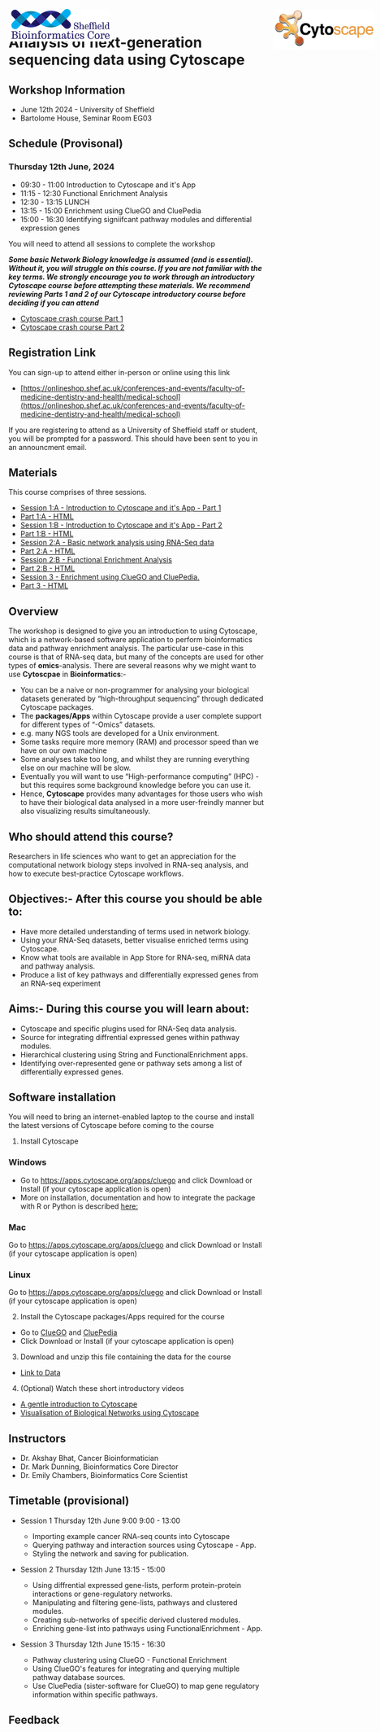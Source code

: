 


# Analysis of next-generation sequencing data using **Cytoscape**



<img src="images/Cytoscape-Logo.png" style="position:absolute;top:40px;right:10px;" width="200" />

<img src="images/logo-sm.png" style="position:absolute;top:40px;center:10px;" width="200" />

## Workshop Information
- June 12th 2024 - University of Sheffield
- Bartolome House, Seminar Room EG03

## Schedule (Provisonal)

### Thursday 12th June, 2024

- 09:30 - 11:00 Introduction to Cytoscape and it's App
- 11:15 - 12:30 Functional Enrichment Analysis
- 12:30 - 13:15 LUNCH
- 13:15 - 15:00 Enrichment using ClueGO and CluePedia
- 15:00 - 16:30 Identifying signiifcant pathway modules and differential expression genes



You will need to attend all sessions to complete the workshop


***Some basic Network Biology knowledge is assumed (and is essential). Without it, you will struggle on this course. If you are not familiar with the key terms. We strongly encourage you to work through an introductory Cytoscape course before attempting these materials. We recommend reviewing Parts 1 and 2 of our Cytoscape introductory course before deciding if you can attend***

- [Cytoscape crash course Part 1](https://a1aks.github.io/Cytoscape_Course/Intro_NetworkBio.nb.html)
- [Cytoscape crash course Part 2](https://a1aks.github.io/Cytoscape_Course/session1a.nb.html) 

## Registration Link

You can sign-up to attend either in-person or online using this link

- [https://onlineshop.shef.ac.uk/conferences-and-events/faculty-of-medicine-dentistry-and-health/medical-school](https://onlineshop.shef.ac.uk/conferences-and-events/faculty-of-medicine-dentistry-and-health/medical-school)

If you are registering to attend as a University of Sheffield staff or student, you will be prompted for a password. This should have been sent to you in an announcment email.



## Materials

This course comprises of three sessions. 
- [Session 1:A - Introduction to Cytoscape and it's App - Part 1](session1a.Rmd)
- [Part 1:A - HTML](session1a.nb.html)
- [Session 1:B - Introduction to Cytoscape and it's App - Part 2](session1b.Rmd)
- [Part 1:B - HTML](session1b.nb.html)
- [Session 2:A - Basic network analysis using RNA-Seq data](session2a.Rmd)
- [Part 2:A - HTML](session2a.nb.html)
- [Session 2:B - Functional Enrichment Analysis](session2b.Rmd)
- [Part 2:B - HTML](session2b.nb.html)
- [Session 3 - Enrichment using ClueGO and CluePedia.](session3.Rmd)
- [Part 3 - HTML](session3.nb.html)



## Overview

The workshop is designed to give you an introduction to using Cytoscape, which is a network-based software application to perform bioinformatics data and pathway enrichment analysis. The particular use-case in this course is that of RNA-seq data, but many of the concepts are used for other types of **omics**-analysis. There are several reasons why we might want to use **Cytoscpae** in **Bioinformatics**:-
* You can be a naive or non-programmer for analysing your biological datasets generated by “high-throughput sequencing” through dedicated Cytoscape packages.
* The **packages/Apps** within Cytoscape provide a user complete support for different types of “-Omics” datasets.
 *	e.g. many NGS tools are developed for a Unix environment.
 * Some tasks require more memory (RAM) and processor speed than we have on our own machine
 * Some analyses take too long, and whilst they are running everything else on our machine will be slow.
 * Eventually you will want to use “High-performance computing” (HPC) - but this requires some background knowledge before you can use it.
* Hence, **Cytoscape** provides many advantages for those users who wish to have their biological data analysed in a more user-freindly manner but also visualizing results simultaneously. 

## Who should attend this course?

Researchers in life sciences who want to get an appreciation for the computational network biology steps involved in RNA-seq analysis, and how to execute best-practice Cytoscape workflows.

## Objectives:- After this course you should be able to:

- Have more detailed understanding of terms used in network biology.
- Using your RNA-Seq datasets, better visualise enriched terms using Cytoscape.
- Know what tools are available in App Store for RNA-seq, miRNA data and pathway analysis.
- Produce a list of key pathways and differentially expressed genes from an RNA-seq experiment 

## Aims:- During this course you will learn about:

- Cytoscape and specific plugins used for RNA-Seq data analysis. 
- Source for integrating diffrential expressed genes within pathway modules. 
- Hierarchical clustering using String and FunctionalEnrichment apps. 
- Identifying over-represented gene or pathway sets among a list of differentially expressed genes. 
    
## Software installation

You will need to bring an internet-enabled laptop to the course and install the latest versions of Cytoscape before coming to the course

1) Install Cytoscape 

### Windows

* Go to https://apps.cytoscape.org/apps/cluego and click Download or Install (if your cytoscape application is open)
* More on installation, documentation and how to integrate the package with R or Python is described [here:](http://www.ici.upmc.fr/cluego/cluegoDocumentation.shtml)


### Mac

Go to https://apps.cytoscape.org/apps/cluego and click Download or Install (if your cytoscape application is open)

### Linux

Go to https://apps.cytoscape.org/apps/cluego and click Download or Install (if your cytoscape application is open)

2) Install the Cytoscape packages/Apps required for the course

* Go to  [ClueGO](https://apps.cytoscape.org/apps/cluego)
  and  [CluePedia](https://apps.cytoscape.org/apps/cluepedia)
* Click Download or Install (if your cytoscape application is open)

3) Download and unzip this file containing the data for the course

- [Link to Data]()


4) (Optional) Watch these short introductory videos

- [A gentle introduction to Cytoscape](https://www.youtube.com/watch?v=YH-XXHhrv58)
- [Visualisation of Biological Networks using Cytoscape](https://www.youtube.com/watch?v=sqM7ZLhTJoM&list=PLFQS98nmv__zaNXLUQACQu1dHWjtpToKN&index=3)

## Instructors

- Dr. Akshay Bhat, Cancer Bioinformatician
- Dr. Mark Dunning, Bioinformatics Core Director
- Dr. Emily Chambers, Bioinformatics Core Scientist


## Timetable (provisional)

- Session 1 Thursday 12th June 9:00  9:00 - 13:00
  + Importing example cancer RNA-seq counts into Cytoscape
  + Querying pathway and interaction sources using Cytoscape - App. 
  + Styling the network and saving for publication. 
  
- Session 2 Thursday 12th June 13:15 - 15:00
  + Using diffrential expressed gene-lists, perform protein-protein interactions or gene-regulatory networks. 
  + Manipulating and filtering gene-lists, pathways and clustered modules. 
  + Creating sub-networks of specific derived clustered modules. 
  + Enriching gene-list into pathways using FunctionalEnrichment - App. 
  
- Session 3 Thursday 12th June 15:15 - 16:30
  + Pathway clustering using ClueGO - Functional Enrichment
  + Using ClueGO's features for integrating and querying multiple pathway database sources. 
  + Use CluePedia (sister-software for ClueGO) to map gene regulatory information within specific pathways.
  
## Feedback



